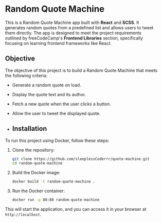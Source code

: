 # Random Quote Machine

This is a Random Quote Machine app built with **React** and **SCSS**. It generates random quotes from a predefined list and allows users to tweet them directly. The app is designed to meet the project requirements outlined by freeCodeCamp's **Frontend Libraries** section, specifically focusing on learning frontend frameworks like React.

## Objective

The objective of this project is to build a Random Quote Machine that meets the following criteria:
- Generate a random quote on load.
- Display the quote text and its author.
- Fetch a new quote when the user clicks a button.
- Allow the user to tweet the displayed quote.

- ## Installation

To run this project using Docker, follow these steps:

1. Clone the repository:
    ```bash
    git clone https://github.com/sleeplessCoderrr/quote-machine.git
    cd random-quote-machine
    ```

2. Build the Docker image:
    ```bash
    docker build -t random-quote-machine .
    ```

3. Run the Docker container:
    ```bash
    docker run -p 80:80 random-quote-machine
    ```

This will start the application, and you can access it in your browser at `http://localhost`.
